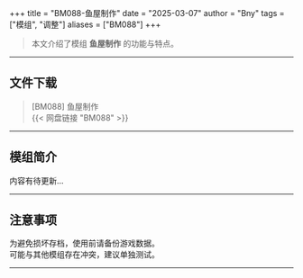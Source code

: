+++
title = "BM088-鱼屋制作"
date = "2025-03-07"
author = "Bny"
tags = ["模组", "调整"]
aliases = ["BM088"]
+++

> 本文介绍了模组 **鱼屋制作** 的功能与特点。

---

## 文件下载

> [BM088] 鱼屋制作  
{{< 网盘链接 "BM088" >}}  

---

## 模组简介

>  
内容有待更新...  

---

## 注意事项

>  
为避免损坏存档，使用前请备份游戏数据。  
可能与其他模组存在冲突，建议单独测试。  

---

